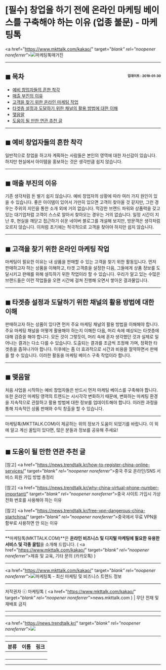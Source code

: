 # [필수] 창업을 하기 전에 온라인 마케팅 베이스를 구축해야 하는 이유 (업종 불문) - 마케팅톡

<a href="https://www.mkttalk.com/kakao/" target="_blank" rel="noopener noreferrer"_><img src="https://hellotblog.files.wordpress.com/2019/01/mkttalk-youtube-300x300.png" style="max-width:100%;" alt="마케팅톡매거진"></a>

<!-- <a name="index"></a> -->
***
## ◼︎ 목차 <span style="font-size:0.5em; float:right; padding:0.5em 0 0;">업데이트 : 2019-01-30</span>

- [예비 창업자들의 흔한 착각](#index-00)
- [매출 부진의 이유](#index-01)
- [고객을 찾기 위한 온라인 마케팅 작업](#index-02)
- [타겟층 설정과 도달하기 위한 채널의 활용 방법에 대한 이해](#index-03)
- [맺음말](#index-epilogue)
- [도움이 될 만한 연관 추천 글](#recommendation)

<!-- <a name="index-00"></a> -->
***
## ◼︎ 예비 창업자들의 흔한 착각

일반적으로 창업을 하고자 계획하는 사람들은 본인의 영역에 대한 자신감이 있습니다.
하지만 현실에서 아이템을 홍보하는 것은 생각만큼 쉽지 않습니다.

<!-- <a name="index-01"></a> -->
***
## ◼︎ 매출 부진의 이유

기존 생각처럼 돈 벌기 쉽지 않습니다.
예비 창업자의 상황에 따라 여러 가지 원인이 있을 수 있습니다.
좋은 아이템이 있어서 가만히 있으면 고객이 찾아올 것 같지만, 그런 경우는 주위의 지인을 통한 소개 외에 거의 없습니다.
막강한 브랜드 파워와 상품력을 갖고 있는 대기업처럼 고객이 스스로 알아서 찾아오는 경우는 거의 없습니다.
일정 시간이 지난 후, 현실을 깨닫고 접근하기 쉬운 네이버 블로그를 개설해 보지만, 방문객은 생각처럼 오르지 않습니다.
이처럼 초기에는 적극적으로 고객을 찾아야 하지만 쉽지 않습니다.

<!-- <a name="index-02"></a> -->
***
## ◼︎ 고객을 찾기 위한 온라인 마케팅 작업

마케팅이 필요한 이유는 내 상품을 판매할 수 있는 고객을 찾기 위한 활동입니다.
먼저 판매하고자 하는 상품을 이해하고, 타겟 고객층을 설정한 다음, 그들에게 상품 정보를 도달시키고 판매를 위해 설득하기 위한 작업이라 할 수 있습니다.
우리가 알고 있는 수많은 브랜드들은 이런 작업들을 오랜 시간에 걸쳐 진행해 오면서 쌓아온 결과물입니다.

<!-- <a name="index-03"></a> -->
***
## ◼︎ 타겟층 설정과 도달하기 위한 채널의 활용 방법에 대한 이해

판매하고자 하는 상품이 있다면 먼저 주요 마케팅 채널의 활용 방법을 이해해야 합니다.
주요 마케팅 채널을 어떻게 활용해야 하는지 이해한 다음, 머리 속에 예상되는 타겟층에 대해 검증을 해야 합니다.
모든 것이 그렇듯이, 머리 속에 혼자 생각했던 것과 실제로 일어나는 결과는 다소 다를 수 있습니다.
도출되는 결과를 조금씩 조정해 가며, 정확한 타겟층을 좁혀나가야 합니다.
이후에는 좀 더 효과적으로 시간과 비용을 절약하면서 판매를 할 수 있습니다.
이러한 활동을 마케팅 베이스 구축 작업이라 합니다.

<!-- <a name="index-epilogue"></a> -->
***
## ◼︎ 맺음말

처음 사업을 시작하는 예비 창업자들은 반드시 먼저 마케팅 베이스를 구축해야 합니다.
또한 온라인 마케팅 영역의 트렌드는 시시각각 변화하기 때문에, 변화하는 마케팅 환경을 지속적으로 관찰하고 활용 방법에 대한 정보를 업데이트해야 합니다.
이러한 과정을 통해 지속적인 상품 판매와 수익 창출을 할 수 있습니다.

***
마케팅톡(MKTTALK.COM)이 제공하는 위의 정보가 도움이 되었기를 바랍니다.
이 외에 알고 계신 꿀팁이 있다면, 많은 분들과 정보를 공유해 주세요!

<!-- <a name="recommendation"></a> -->
***
## ◼︎ 도움이 될 만한 연관 추천 글

[참고] <a href="https://news.trendtalk.kr/how-to-register-china-online-services/" target="_blank" rel="noopener noreferrer"_>중국 주요 온라인/SNS 서비스 회원 가입 방법 총정리</a>

[참고] <a href="https://news.trendtalk.kr/why-china-virtual-phone-number-important/" target="_blank" rel="noopener noreferrer"_>중국 사이트 가입시 가상 전화 번호를 사용해야 하는 이유</a>

[참고] <a href="https://news.trendtalk.kr/free-vpn-dangerous-china-startchina/" target="_blank" rel="noopener noreferrer"_>중국에서 무료 VPN을 함부로 사용하면 안 되는 이유</a>

***
**마케팅톡(MKTTALK.COM)**은 **온라인 비즈니스 및 디지털 마케팅에 필요한 유용한 서비스 및 각종 꿀팁**을 소개해 드립니다. ( <a href="https://www.mkttalk.com/kakao/" target="_blank" rel="noopener noreferrer"_>제휴 및 교육, 기타 문의 (카카오톡)</a> )

***
<a href="https://www.mkttalk.com/kakao/" target="_blank" rel="noopener noreferrer"_>![마케팅톡 - 최신 마케팅 및 비즈니스 트렌드 정보](https://hellotblog.files.wordpress.com/2019/02/mkttalk-banner-default-966x200.jpeg#full)</a>

***
저작권자 ⓒ 마케팅톡 ( <a href="https://www.mkttalk.com/kakao/" target="_blank" rel="noopener noreferrer"_>news.mkttalk.com</a> ) | 무단 전재 및 재배포 금지

***


***
<a href="https://news.trendtalk.kr/" target="_blank" rel="noopener noreferrer"_>![](https://hellotblog.files.wordpress.com/2018/08/trendtalk-baidu-main-01-800x400.jpg)</a>

***
|분류|이름|링크|
|:-:|:-:|:-:|
||||
||||
||||
||||

***
